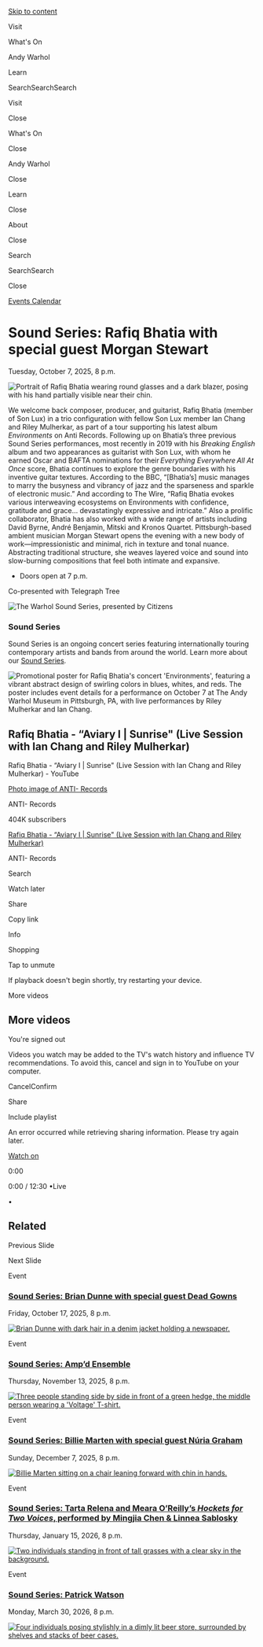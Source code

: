 [Skip to content](https://www.warhol.org/events/sound-series-rafiq-bhatia-2/#main)

Visit

What's On

Andy Warhol

Learn

SearchSearchSearch

Visit

Close

What's On

Close

Andy Warhol

Close

Learn

Close

About

Close

Search

SearchSearch

Close

[Events Calendar](https://www.warhol.org/calendar/)

# Sound Series: Rafiq Bhatia with special guest Morgan Stewart

Tuesday, October 7, 2025, 8 p.m.

![Portrait of Rafiq Bhatia wearing round glasses and a dark blazer, posing with his hand partially visible near their chin.](https://www.warhol.org/wp-content/uploads/2025/06/20250106_RafiqBhatia_EbruYildiz_R1_F09-2_300DPI-1-800x624.jpg)

We welcome back composer, producer, and guitarist, Rafiq Bhatia (member of Son Lux) in a trio configuration with fellow Son Lux member Ian Chang and Riley Mulherkar, as part of a tour supporting his latest album _Environments_ on Anti Records. Following up on Bhatia’s three previous Sound Series performances, most recently in 2019 with his _Breaking English_ album and two appearances as guitarist with Son Lux, with whom he earned Oscar and BAFTA nominations for their _Everything Everywhere All At Once_ score, Bhatia continues to explore the genre boundaries with his inventive guitar textures. According to the BBC, “\[Bhatia’s\] music manages to marry the busyness and vibrancy of jazz and the sparseness and sparkle of electronic music.” And according to The Wire, “Rafiq Bhatia evokes various interweaving ecosystems on Environments with confidence, gratitude and grace… devastatingly expressive and intricate.” Also a prolific collaborator, Bhatia has also worked with a wide range of artists including David Byrne, André Benjamin, Mitski and Kronos Quartet. Pittsburgh-based ambient musician Morgan Stewart opens the evening with a new body of work—impressionistic and minimal, rich in texture and tonal nuance. Abstracting traditional structure, she weaves layered voice and sound into slow-burning compositions that feel both intimate and expansive.

- Doors open at 7 p.m.

Co-presented with Telegraph Tree

![The Warhol Sound Series, presented by Citizens](https://www.warhol.org/wp-content/uploads/2025/01/SoundSeries-mark-Green_Stacked_Citizens.jpg)

### Sound Series

Sound Series is an ongoing concert series featuring internationally touring contemporary artists and bands from around the world. Learn more about our [Sound Series](https://www.warhol.org/series/sound-series/).

![Promotional poster for Rafiq Bhatia's concert 'Environments', featuring a vibrant abstract design of swirling colors in blues, whites, and reds. The poster includes event details for a performance on October 7 at The Andy Warhol Museum in Pittsburgh, PA, with live performances by Riley Mulherkar and Ian Chang.](https://www.warhol.org/wp-content/uploads/2025/06/Rafiq_Bhatia_10_7-1-640x800.jpg)

## Rafiq Bhatia - “Aviary I \| Sunrise" (Live Session with Ian Chang and Riley Mulherkar)

Rafiq Bhatia - “Aviary I \| Sunrise" (Live Session with Ian Chang and Riley Mulherkar) - YouTube

[Photo image of ANTI- Records](https://www.youtube.com/channel/UC4xWOwA9yoRanf8fDsNT_YA?embeds_referring_euri=https%3A%2F%2Fwww.warhol.org%2F)

ANTI- Records

404K subscribers

[Rafiq Bhatia - “Aviary I \| Sunrise" (Live Session with Ian Chang and Riley Mulherkar)](https://www.youtube.com/watch?v=IoTcAM_ntoU)

ANTI- Records

Search

Watch later

Share

Copy link

Info

Shopping

Tap to unmute

If playback doesn't begin shortly, try restarting your device.

More videos

## More videos

You're signed out

Videos you watch may be added to the TV's watch history and influence TV recommendations. To avoid this, cancel and sign in to YouTube on your computer.

CancelConfirm

Share

Include playlist

An error occurred while retrieving sharing information. Please try again later.

[Watch on](https://www.youtube.com/watch?v=IoTcAM_ntoU&embeds_referring_euri=https%3A%2F%2Fwww.warhol.org%2F)

0:00

0:00 / 12:30
•Live

•

## Related

Previous Slide

Next Slide

Event

### [Sound Series: Brian Dunne with special guest Dead Gowns](https://www.warhol.org/events/sound-series-brian-dunne/)

Friday, October 17, 2025, 8 p.m.

[![Brian Dunne with dark hair in a denim jacket holding a newspaper.](https://www.warhol.org/wp-content/uploads/2025/06/Brian-Dunne-press1-800x533.jpg)](https://www.warhol.org/events/sound-series-brian-dunne/)

Event

### [Sound Series: Amp’d Ensemble](https://www.warhol.org/events/sound-series-ampd-ensemble/)

Thursday, November 13, 2025, 8 p.m.

[![Three people standing side by side in front of a green hedge, the middle person wearing a 'Voltage' T-shirt.](https://www.warhol.org/wp-content/uploads/2025/07/Ampd-Ensemble-press-photo-800x600.jpg)](https://www.warhol.org/events/sound-series-ampd-ensemble/)

Event

### [Sound Series: Billie Marten with special guest Núria Graham](https://www.warhol.org/events/sound-series-billie-marten-with-special-guest-nuria-graham/)

Sunday, December 7, 2025, 8 p.m.

[![Billie Marten sitting on a chair leaning forward with chin in hands.](https://www.warhol.org/wp-content/uploads/2025/06/0114_BillieMarten_CSS_030_WebRes-800x535.jpg)](https://www.warhol.org/events/sound-series-billie-marten-with-special-guest-nuria-graham/)

Event

### [Sound Series: Tarta Relena and Meara O’Reilly’s _Hockets for Two Voices_, performed by Mingjia Chen & Linnea Sablosky](https://www.warhol.org/events/sound-series-tarta-relena-and-meara-oreillys-hockets-for-two-voices/)

Thursday, January 15, 2026, 8 p.m.

[![Two individuals standing in front of tall grasses with a clear sky in the background.](https://www.warhol.org/wp-content/uploads/2025/08/Tarta-Relena-%C2%A9-Duna-Valles-2-800x535.jpg)](https://www.warhol.org/events/sound-series-tarta-relena-and-meara-oreillys-hockets-for-two-voices/)

Event

### [Sound Series: Patrick Watson](https://www.warhol.org/events/sound-series-patrick-watson/)

Monday, March 30, 2026, 8 p.m.

[![Four individuals posing stylishly in a dimly lit beer store, surrounded by shelves and stacks of beer cases.](https://www.warhol.org/wp-content/uploads/2025/09/PW_Band_CR_Sam-Woy-534x800.jpg)](https://www.warhol.org/events/sound-series-patrick-watson/)
